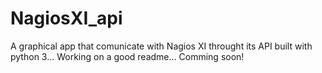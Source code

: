 # NagiosXI_api
A graphical app that comunicate with Nagios XI throught its API built with python 3...
Working on a good readme...
Comming soon!
